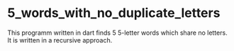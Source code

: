 # 5_words_with_no_duplicate_letters
This programm written in dart finds 5 5-letter words which share no letters. It is written in a recursive approach.
